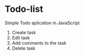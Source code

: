 # Todo-list
Simple Todo aplication in JavaScript


1) Create task
2) Edit task
4) Add comments to the task
3) Delete task
